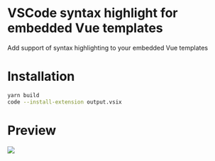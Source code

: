 # VSCode syntax highlight for embedded Vue templates

Add support of syntax highlighting to your embedded Vue templates

# Installation

```bash
yarn build
code --install-extension output.vsix
```

# Preview

![](https://user-images.githubusercontent.com/8348599/133446893-975a41e3-6397-4040-9731-1bf04d3843f9.png)
